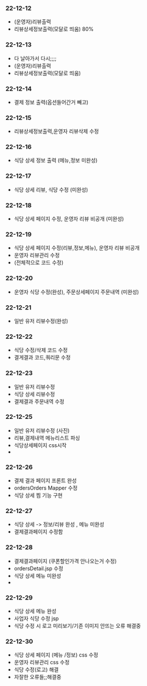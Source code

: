### 22-12-12
- (운영자)리뷰출력
- 리뷰상세정보출력(모달로 띄움) 80%

### 22-12-13
- 다 날아가서 다시;;;;
- (운영자)리뷰출력
- 리뷰상세정보출력(모달로 띄움)

### 22-12-14
- 결제 정보 출력(옵션들어간거 빼고)

### 22-12-15
- 리뷰상세정보출력,운영자 리뷰삭제 수정

### 22-12-16
- 식당 상세 정보 출력 (메뉴,정보 미완성)

### 22-12-17
- 식당 상세 리뷰, 식당 수정 (미완성)

### 22-12-18
- 식당 상세 페이지 수정, 운영자 리뷰 비공개 (미완성)

### 22-12-19
- 식당 상세 페이지 수정(리뷰,정보,메뉴), 운영자 리뷰 비공개
- 운영자 리뷰관리 수정 
- (전체적으로 코드 수정)

### 22-12-20
- 운영자 식당 수정(완성), 주문상세페이지 주문내역 (미완성)

### 22-12-21
- 일반 유저 리뷰수정(완성)

### 22-12-22
-  식당 수정/삭제 코드 수정
-  결게결과 코드,쿼리문 수정

### 22-12-23
- 일반 유저 리뷰수정
- 식당 상세 리뷰수정
- 결제결과 주문내역 수정

### 22-12-25
- 일반 유저 리뷰수정 (사진)
- 리뷰,결제내역 메뉴리스트 파싱
- 식당상세페이지 css시작
- 
### 22-12-26
- 결제 결과 페이지 프론트 완성
- ordersOrders Mapper 수정
- 식당 상세 찜 기능 구현

### 22-12-27
- 식당 상세 -> 정보/리뷰 완성 , 메뉴 미완성
- 결제결과페이지 수정함

### 22-12-28
- 결제결과페이지 (쿠폰할인가격 안나오는거 수정)
- ordersDetail.jsp 수정
- 식당 상세 메뉴 미완성
- 
### 22-12-29
- 식당 상세 메뉴 완성
- 사업자 식당 수정 jsp
- 식당 수정 시 로고 미리보기/기존 이미지 안뜨는 오류 해결중

### 22-12-30
- 식당 상세 페이지 (메뉴 /정보) css 수정
- 운영자 리뷰관리 css 수정
- 식당 수정(로고) 해결
- 자잘한 오류들;;해결중